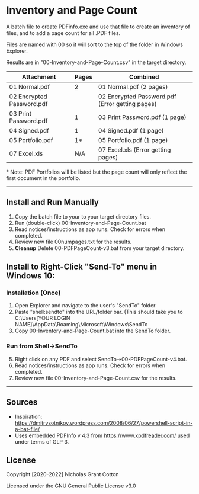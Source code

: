 # Inventory and Page Count
A batch file to create PDFinfo.exe and use that file to create an inventory of files, and to add a page count for all .PDF files.

Files are named with 00 so it will sort to the top of the folder in Windows Explorer. 

Results are in "00-Inventory-and-Page-Count.csv" in the target directory.

|Attachment|Pages |Combined|
|---|---|----------------|
|01 Normal.pdf | 2 |01 Normal.pdf (2 pages)|
|02 Encrypted Password.pdf|      | 02 Encrypted Password.pdf (Error getting pages)|
03 Print Password.pdf | 1 | 03 Print Password.pdf (1 page)|
04 Signed.pdf | 1 | 04 Signed.pdf (1 page)|
05 Portfolio.pdf | 1* | 05 Portfolio.pdf (1 page)|
07 Excel.xls | N/A| 07 Excel.xls (Error getting pages)|
 

\* Note: PDF Portfolios will be listed but the page count will only reflect the first document in the portfolio. 

---
## Install and Run Manually 
1. Copy the batch file to your to your target directory files.
2. Run (double-click) 00-Inventory-and-Page-Count.bat
3. Read notices/instructions as app runs. Check for errors when completed.
4. Review new file 00numpages.txt for the results.
5. **Cleanup** Delete 00-PDFPageCount-v3.bat from your target directory.

## Install to Right-Click "Send-To" menu in Windows 10:
### Installation (Once)
1. Open Explorer and navigate to the user's "SendTo" folder
2. Paste "shell:sendto" into the URL/folder bar.
(This should take you to C:\Users\[YOUR LOGIN NAME]\AppData\Roaming\Microsoft\Windows\SendTo
3. Copy 00-Inventory-and-Page-Count.bat into the SendTo folder.
### Run from Shell->SendTo
5. Right click on any PDF and select SendTo->00-PDFPageCount-v4.bat. 
6. Read notices/instructions as app runs. Check for errors when completed.
4. Review new file 00-Inventory-and-Page-Count.csv for the results.
---

## Sources
- Inspiration: https://dmitrysotnikov.wordpress.com/2008/06/27/powershell-script-in-a-bat-file/
- Uses embedded PDFInfo v 4.3 from https://www.xpdfreader.com/ used under terms of GLP 3.

## License

Copyright [2020-2022] Nicholas Grant Cotton

Licensed under the GNU General Public License v3.0
